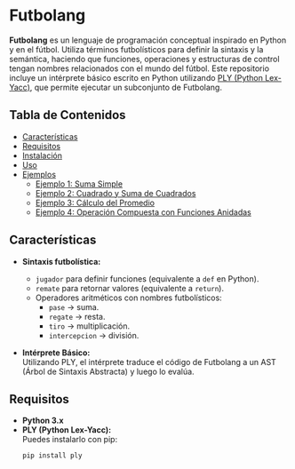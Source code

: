 # Futbolang

**Futbolang** es un lenguaje de programación conceptual inspirado en Python y en el fútbol. Utiliza términos futbolísticos para definir la sintaxis y la semántica, haciendo que funciones, operaciones y estructuras de control tengan nombres relacionados con el mundo del fútbol. Este repositorio incluye un intérprete básico escrito en Python utilizando [PLY (Python Lex-Yacc)](http://www.dabeaz.com/ply/), que permite ejecutar un subconjunto de Futbolang.

## Tabla de Contenidos

- [Características](#características)
- [Requisitos](#requisitos)
- [Instalación](#instalación)
- [Uso](#uso)
- [Ejemplos](#ejemplos)
  - [Ejemplo 1: Suma Simple](#ejemplo-1--suma-simple)
  - [Ejemplo 2: Cuadrado y Suma de Cuadrados](#ejemplo-2--cuadrado-y-suma-de-cuadrados)
  - [Ejemplo 3: Cálculo del Promedio](#ejemplo-3--cálculo-del-promedio)
  - [Ejemplo 4: Operación Compuesta con Funciones Anidadas](#ejemplo-4--operación-compuesta-con-funciones-anidadas)


## Características

- **Sintaxis futbolística:**  
  - `jugador` para definir funciones (equivalente a `def` en Python).
  - `remate` para retornar valores (equivalente a `return`).
  - Operadores aritméticos con nombres futbolísticos:
    - `pase` → suma.
    - `regate` → resta.
    - `tiro` → multiplicación.
    - `intercepcion` → división.

- **Intérprete Básico:**  
  Utilizando PLY, el intérprete traduce el código de Futbolang a un AST (Árbol de Sintaxis Abstracta) y luego lo evalúa.

## Requisitos

- **Python 3.x**
- **PLY (Python Lex-Yacc):**  
  Puedes instalarlo con pip:
  ```bash
  pip install ply
